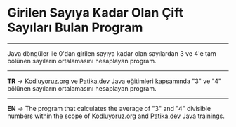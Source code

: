 # Girilen Sayıya Kadar Olan Çift Sayıları Bulan Program
***
Java döngüler ile 0'dan girilen sayıya kadar olan sayılardan 3 ve 4'e tam bölünen sayıların ortalamasını hesaplayan program.
***
**TR** -> [Kodluyoruz.org](https://www.kodluyoruz.org/) ve [Patika.dev](https://www.patika.dev/tr) Java eğitimleri kapsamında "3" ve "4" bölünen sayıların ortalamasını hesaplayan program.
***
**EN** -> The program that calculates the average of "3" and "4" divisible numbers within the scope of [Kodluyoruz.org](https://www.kodluyoruz.org/) and [Patika.dev](https://www.patika.dev/tr) Java trainings.